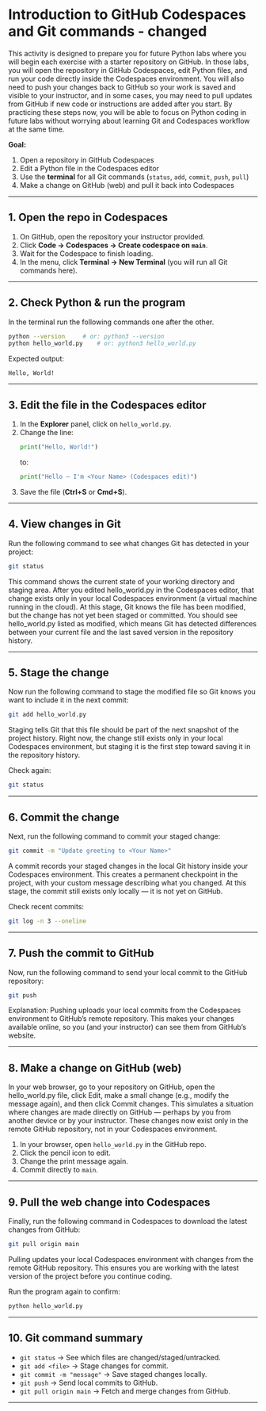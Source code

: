 # Introduction to GitHub Codespaces and Git commands - changed

This activity is designed to prepare you for future Python labs where you will begin each exercise with a starter repository on GitHub. In those labs, you will open the repository in GitHub Codespaces, edit Python files, and run your code directly inside the Codespaces environment. You will also need to push your changes back to GitHub so your work is saved and visible to your instructor, and in some cases, you may need to pull updates from GitHub if new code or instructions are added after you start. By practicing these steps now, you will be able to focus on Python coding in future labs without worrying about learning Git and Codespaces workflow at the same time.

**Goal:**  
1. Open a repository in GitHub Codespaces  
2. Edit a Python file in the Codespaces editor  
3. Use the **terminal** for all Git commands (`status`, `add`, `commit`, `push`, `pull`)  
4. Make a change on GitHub (web) and pull it back into Codespaces  

---

## 1. Open the repo in Codespaces
1. On GitHub, open the repository your instructor provided.  
2. Click **Code → Codespaces → Create codespace on `main`**.  
3. Wait for the Codespace to finish loading.  
4. In the menu, click **Terminal → New Terminal** (you will run all Git commands here).

---

## 2. Check Python & run the program
In the terminal run the following commands one after the other.
```bash
python --version     # or: python3 --version
python hello_world.py    # or: python3 hello_world.py
```
Expected output:
```
Hello, World!
```

---

## 3. Edit the file in the Codespaces editor
1. In the **Explorer** panel, click on `hello_world.py`.  
2. Change the line:
   ```python
   print("Hello, World!")
   ```
   to:
   ```python
   print("Hello — I'm <Your Name> (Codespaces edit)")
   ```
3. Save the file (**Ctrl+S** or **Cmd+S**).

---

## 4. View changes in Git
Run the following command to see what changes Git has detected in your project:

```bash
git status
```

This command shows the current state of your working directory and staging area. After you edited hello_world.py in the Codespaces editor, that change exists only in your local Codespaces environment (a virtual machine running in the cloud). At this stage, Git knows the file has been modified, but the change has not yet been staged or committed. You should see hello_world.py listed as modified, which means Git has detected differences between your current file and the last saved version in the repository history. 

---

## 5. Stage the change
Now run the following command to stage the modified file so Git knows you want to include it in the next commit:
```bash
git add hello_world.py
```
Staging tells Git that this file should be part of the next snapshot of the project history. Right now, the change still exists only in your local Codespaces environment, but staging it is the first step toward saving it in the repository history.

Check again:
```bash
git status
```

---

## 6. Commit the change
Next, run the following command to commit your staged change:

```bash
git commit -m "Update greeting to <Your Name>"
```
 A commit records your staged changes in the local Git history inside your Codespaces environment. This creates a permanent checkpoint in the project, with your custom message describing what you changed. At this stage, the commit still exists only locally — it is not yet on GitHub.
 
Check recent commits:
```bash
git log -n 3 --oneline
```

---

## 7. Push the commit to GitHub
Now, run the following command to send your local commit to the GitHub repository:
```bash
git push
```
Explanation: Pushing uploads your local commits from the Codespaces environment to GitHub’s remote repository. This makes your changes available online, so you (and your instructor) can see them from GitHub’s website.


---

## 8. Make a change on GitHub (web)
In your web browser, go to your repository on GitHub, open the hello_world.py file, click Edit, make a small change (e.g., modify the message again), and then click Commit changes.
This simulates a situation where changes are made directly on GitHub — perhaps by you from another device or by your instructor. These changes now exist only in the remote GitHub repository, not in your Codespaces environment.

1. In your browser, open `hello_world.py` in the GitHub repo.  
2. Click the pencil icon to edit.  
3. Change the print message again.  
4. Commit directly to `main`.

---

## 9. Pull the web change into Codespaces
Finally, run the following command in Codespaces to download the latest changes from GitHub:

```bash
git pull origin main
```
Pulling updates your local Codespaces environment with changes from the remote GitHub repository. This ensures you are working with the latest version of the project before you continue coding.

Run the program again to confirm:
```bash
python hello_world.py
```

---

## 10. Git command summary
- `git status` → See which files are changed/staged/untracked.  
- `git add <file>` → Stage changes for commit.  
- `git commit -m "message"` → Save staged changes locally.  
- `git push` → Send local commits to GitHub.  
- `git pull origin main` → Fetch and merge changes from GitHub.

---
